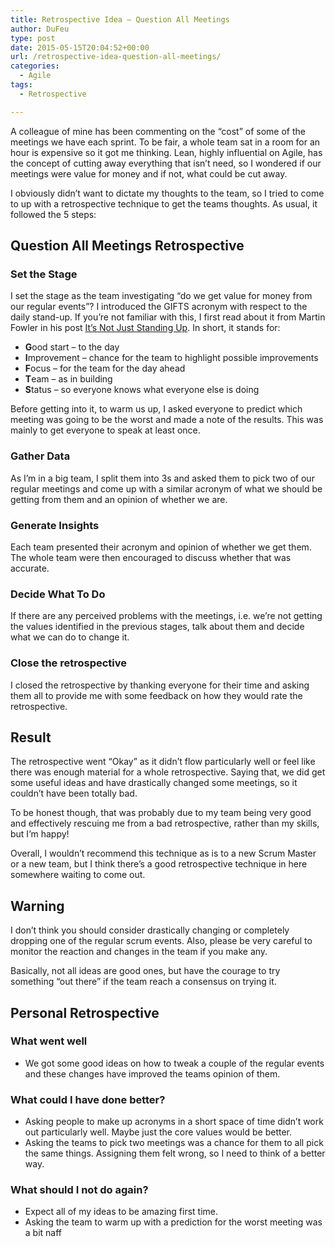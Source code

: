 ```yaml
---
title: Retrospective Idea – Question All Meetings
author: DuFeu
type: post
date: 2015-05-15T20:04:52+00:00
url: /retrospective-idea-question-all-meetings/
categories:
  - Agile
tags:
  - Retrospective

---
```

A colleague of mine has been commenting on the &#8220;cost&#8221; of some of the meetings we have each sprint. To be fair, a whole team sat in a room for an hour is expensive so it got me thinking. Lean, highly influential on Agile, has the concept of cutting away everything that isn&#8217;t need, so I wondered if our meetings were value for money and if not, what could be cut away.

I obviously didn&#8217;t want to dictate my thoughts to the team, so I tried to come to up with a retrospective technique to get the teams thoughts. As usual, it followed the 5 steps:

## Question All Meetings Retrospective

### Set the Stage

I set the stage as the team investigating &#8220;do we get value for money from our regular events&#8221;? I introduced the GIFTS acronym with respect to the daily stand-up. If you&#8217;re not familiar with this, I first read about it from Martin Fowler in his post [It&#8217;s Not Just Standing Up][1]. In short, it stands for:

  * **G**ood start &#8211; to the day
  * **I**mprovement &#8211; chance for the team to highlight possible improvements
  * **F**ocus &#8211; for the team for the day ahead
  * **T**eam &#8211; as in building
  * **S**tatus &#8211; so everyone knows what everyone else is doing

Before getting into it, to warm us up, I asked everyone to predict which meeting was going to be the worst and made a note of the results. This was mainly to get everyone to speak at least once.

### Gather Data

As I&#8217;m in a big team, I split them into 3s and asked them to pick two of our regular meetings and come up with a similar acronym of what we should be getting from them and an opinion of whether we are.

### Generate Insights

Each team presented their acronym and opinion of whether we get them. The whole team were then encouraged to discuss whether that was accurate.

### Decide What To Do

If there are any perceived problems with the meetings, i.e. we&#8217;re not getting the values identified in the previous stages, talk about them and decide what we can do to change it.

### Close the retrospective

I closed the retrospective by thanking everyone for their time and asking them all to provide me with some feedback on how they would rate the retrospective.

## Result

The retrospective went &#8220;Okay&#8221; as it didn&#8217;t flow particularly well or feel like there was enough material for a whole retrospective. Saying that, we did get some useful ideas and have drastically changed some meetings, so it couldn&#8217;t have been totally bad.

To be honest though, that was probably due to my team being very good and effectively rescuing me from a bad retrospective, rather than my skills, but I&#8217;m happy!

Overall, I wouldn&#8217;t recommend this technique as is to a new Scrum Master or a new team, but I think there&#8217;s a good retrospective technique in here somewhere waiting to come out.

## Warning

I don&#8217;t think you should consider drastically changing or completely dropping one of the regular scrum events. Also, please be very careful to monitor the reaction and changes in the team if you make any.

Basically, not all ideas are good ones, but have the courage to try something &#8220;out there&#8221; if the team reach a consensus on trying it.

## Personal Retrospective

### What went well

  * We got some good ideas on how to tweak a couple of the regular events and these changes have improved the teams opinion of them.

### What could I have done better?

  * Asking people to make up acronyms in a short space of time didn&#8217;t work out particularly well. Maybe just the core values would be better.
  * Asking the teams to pick two meetings was a chance for them to all pick the same things. Assigning them felt wrong, so I need to think of a better way.

### What should I not do again?

  * Expect all of my ideas to be amazing first time. 
  * Asking the team to warm up with a prediction for the worst meeting was a bit naff

 [1]: http://www.martinfowler.com/articles/itsNotJustStandingUp.html